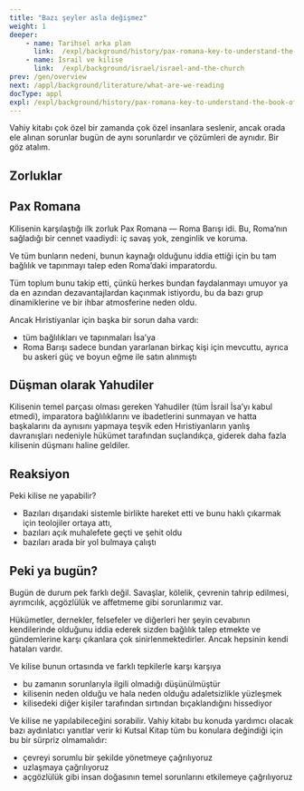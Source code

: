 ```yaml
---
title: "Bazı şeyler asla değişmez"
weight: 1
deeper:
    - name: Tarihsel arka plan
      link:  /expl/background/history/pax-romana-key-to-understand-the-book-of-revelation
    - name: İsrail ve kilise
      link:  /expl/background/israel/israel-and-the-church
prev: /gen/overview
next: /appl/background/literature/what-are-we-reading
docType: appl
expl: /expl/background/history/pax-romana-key-to-understand-the-book-of-revelation
---
```


Vahiy kitabı çok özel bir zamanda çok özel insanlara seslenir, ancak orada ele alınan sorunlar bugün de aynı sorunlardır ve çözümleri de aynıdır. Bir göz atalım.

## Zorluklar

<a name="0ce8"></a>

## Pax Romana

<a name="b637"></a>
Kilisenin karşılaştığı ilk zorluk Pax Romana — Roma Barışı idi. Bu, Roma’nın sağladığı bir cennet vaadiydi: iç savaş yok, zenginlik ve koruma.

Ve tüm bunların nedeni, bunun kaynağı olduğunu iddia ettiği için bu tam bağlılık ve tapınmayı talep eden Roma’daki imparatordu.

Tüm toplum bunu takip etti, çünkü herkes bundan faydalanmayı umuyor ya da en azından dezavantajlardan kaçınmak istiyordu, bu da bazı grup dinamiklerine ve bir ihbar atmosferine neden oldu.

Ancak Hıristiyanlar için başka bir sorun daha vardı:

- tüm bağlılıkları ve tapınmaları İsa’ya
- Roma Barışı sadece bundan yararlanan birkaç kişi için mevcuttu, ayrıca bu askeri güç ve boyun eğme ile satın alınmıştı

## Düşman olarak Yahudiler

<a name="7aa3"></a>
Kilisenin temel parçası olması gereken Yahudiler (tüm İsrail İsa’yı kabul etmedi), imparatora bağlılıklarını ve ibadetlerini sunmayan ve hatta başkalarını da aynısını yapmaya teşvik eden Hıristiyanların yanlış davranışları nedeniyle hükümet tarafından suçlandıkça, giderek daha fazla kilisenin düşmanı haline geldiler.

## Reaksiyon

<a name="be13"></a>
Peki kilise ne yapabilir?

- Bazıları dışarıdaki sistemle birlikte hareket etti ve bunu haklı çıkarmak için teolojiler ortaya attı,
- bazıları açık muhalefete geçti ve şehit oldu
- bazıları arada bir yol bulmaya çalıştı

## Peki ya bugün?

<a name="7090"></a>
Bugün de durum pek farklı değil. Savaşlar, kölelik, çevrenin tahrip edilmesi, ayrımcılık, açgözlülük ve affetmeme gibi sorunlarımız var.

Hükümetler, dernekler, felsefeler ve diğerleri her şeyin cevabının kendilerinde olduğunu iddia ederek sizden bağlılık talep etmekte ve gündemlerine karşı çıkanlara çok sinirlenmektedirler. Ancak hepsinin kendi hataları vardır.

Ve kilise bunun ortasında ve farklı tepkilerle karşı karşıya

- bu zamanın sorunlarıyla ilgili olmadığı düşünülmüştür
- kilisenin neden olduğu ve hala neden olduğu adaletsizlikle yüzleşmek
- kilisedeki diğer kişiler tarafından sırtından bıçaklandığını hissediyor

Ve kilise ne yapılabileceğini sorabilir. Vahiy kitabı bu konuda yardımcı olacak bazı aydınlatıcı yanıtlar verir ki Kutsal Kitap tüm bu konulara değindiği için bu bir sürpriz olmamalıdır:

- çevreyi sorumlu bir şekilde yönetmeye çağrılıyoruz
- uzlaşmaya çağrılıyoruz
- açgözlülük gibi insan doğasının temel sorunlarını etkilemeye çağrılıyoruz


